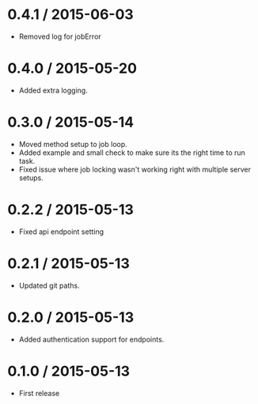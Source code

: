 
0.4.1 / 2015-06-03
==================

  * Removed log for jobError

0.4.0 / 2015-05-20
==================

  * Added extra logging.

0.3.0 / 2015-05-14
==================

  * Moved method setup to job loop.
  * Added example and small check to make sure its the right time to run task.
  * Fixed issue where job locking wasn't working right with multiple server setups.

0.2.2 / 2015-05-13
==================

  * Fixed api endpoint setting

0.2.1 / 2015-05-13
==================

  * Updated git paths.

0.2.0 / 2015-05-13
==================

  * Added authentication support for endpoints.

0.1.0 / 2015-05-13
==================

  * First release

